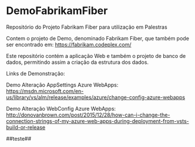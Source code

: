 # DemoFabrikamFiber
Repositório do Projeto Fabrikam Fiber para utilização em Palestras

Contem o projeto de Demo, denominado Fabrikam Fiber, que também pode ser encontrado em: https://fabrikam.codeplex.com/

Este repositório contém a aplicação Web e também o projeto de banco de dados, permitindo assim a criação da estrutura dos dados.

Links de Demonstração:

Demo Alteração AppSettings Azure WebApps: https://msdn.microsoft.com/en-us/library/vs/alm/release/examples/azure/change-config-azure-webapps

Demo Alteração WebConfig Azure WebApps:
http://donovanbrown.com/post/2015/12/28/how-can-i-change-the-connection-strings-of-my-azure-web-apps-during-deployment-from-vsts-build-or-release



##teste##
